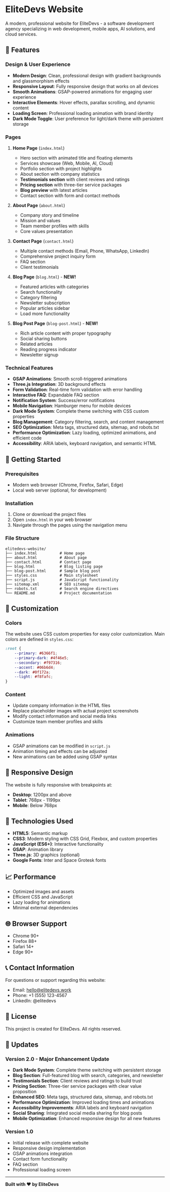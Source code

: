 # EliteDevs Website

A modern, professional website for EliteDevs - a software development agency specializing in web development, mobile apps, AI solutions, and cloud services.

## 🌟 Features

### Design & User Experience
- **Modern Design**: Clean, professional design with gradient backgrounds and glassmorphism effects
- **Responsive Layout**: Fully responsive design that works on all devices
- **Smooth Animations**: GSAP-powered animations for engaging user experience
- **Interactive Elements**: Hover effects, parallax scrolling, and dynamic content
- **Loading Screen**: Professional loading animation with brand identity
- **Dark Mode Toggle**: User preference for light/dark theme with persistent storage

### Pages
1. **Home Page** (`index.html`)
   - Hero section with animated title and floating elements
   - Services showcase (Web, Mobile, AI, Cloud)
   - Portfolio section with project highlights
   - About section with company statistics
   - **Testimonials section** with client reviews and ratings
   - **Pricing section** with three-tier service packages
   - **Blog preview** with latest articles
   - Contact section with form and contact methods

2. **About Page** (`about.html`)
   - Company story and timeline
   - Mission and values
   - Team member profiles with skills
   - Core values presentation

3. **Contact Page** (`contact.html`)
   - Multiple contact methods (Email, Phone, WhatsApp, LinkedIn)
   - Comprehensive project inquiry form
   - FAQ section
   - Client testimonials

4. **Blog Page** (`blog.html`) - **NEW!**
   - Featured articles with categories
   - Search functionality
   - Category filtering
   - Newsletter subscription
   - Popular articles sidebar
   - Load more functionality

5. **Blog Post Page** (`blog-post.html`) - **NEW!**
   - Rich article content with proper typography
   - Social sharing buttons
   - Related articles
   - Reading progress indicator
   - Newsletter signup

### Technical Features
- **GSAP Animations**: Smooth scroll-triggered animations
- **Three.js Integration**: 3D background effects
- **Form Validation**: Real-time form validation with error handling
- **Interactive FAQ**: Expandable FAQ section
- **Notification System**: Success/error notifications
- **Mobile Navigation**: Hamburger menu for mobile devices
- **Dark Mode System**: Complete theme switching with CSS custom properties
- **Blog Management**: Category filtering, search, and content management
- **SEO Optimization**: Meta tags, structured data, sitemap, and robots.txt
- **Performance Optimization**: Lazy loading, optimized animations, and efficient code
- **Accessibility**: ARIA labels, keyboard navigation, and semantic HTML

## 🚀 Getting Started

### Prerequisites
- Modern web browser (Chrome, Firefox, Safari, Edge)
- Local web server (optional, for development)

### Installation
1. Clone or download the project files
2. Open `index.html` in your web browser
3. Navigate through the pages using the navigation menu

### File Structure
```
elitedevs-website/
├── index.html          # Home page
├── about.html          # About page
├── contact.html        # Contact page
├── blog.html           # Blog listing page
├── blog-post.html      # Sample blog post
├── styles.css          # Main stylesheet
├── script.js           # JavaScript functionality
├── sitemap.xml         # SEO sitemap
├── robots.txt          # Search engine directives
└── README.md           # Project documentation
```

## 🎨 Customization

### Colors
The website uses CSS custom properties for easy color customization. Main colors are defined in `styles.css`:

```css
:root {
    --primary: #6366f1;
    --primary-dark: #4f46e5;
    --secondary: #f97316;
    --accent: #06b6d4;
    --dark: #0f172a;
    --light: #f8fafc;
}
```

### Content
- Update company information in the HTML files
- Replace placeholder images with actual project screenshots
- Modify contact information and social media links
- Customize team member profiles and skills

### Animations
- GSAP animations can be modified in `script.js`
- Animation timing and effects can be adjusted
- New animations can be added using GSAP syntax

## 📱 Responsive Design

The website is fully responsive with breakpoints at:
- **Desktop**: 1200px and above
- **Tablet**: 768px - 1199px
- **Mobile**: Below 768px

## 🔧 Technologies Used

- **HTML5**: Semantic markup
- **CSS3**: Modern styling with CSS Grid, Flexbox, and custom properties
- **JavaScript (ES6+)**: Interactive functionality
- **GSAP**: Animation library
- **Three.js**: 3D graphics (optional)
- **Google Fonts**: Inter and Space Grotesk fonts

## 📈 Performance

- Optimized images and assets
- Efficient CSS and JavaScript
- Lazy loading for animations
- Minimal external dependencies

## 🌐 Browser Support

- Chrome 90+
- Firefox 88+
- Safari 14+
- Edge 90+

## 📞 Contact Information

For questions or support regarding this website:
- Email: hello@elitedevs.work
- Phone: +1 (555) 123-4567
- LinkedIn: @elitedevs

## 📄 License

This project is created for EliteDevs. All rights reserved.

## 🔄 Updates

### Version 2.0 - Major Enhancement Update
- **Dark Mode System**: Complete theme switching with persistent storage
- **Blog Section**: Full-featured blog with search, categories, and newsletter
- **Testimonials Section**: Client reviews and ratings to build trust
- **Pricing Section**: Three-tier service packages with clear value proposition
- **Enhanced SEO**: Meta tags, structured data, sitemap, and robots.txt
- **Performance Optimization**: Improved loading times and animations
- **Accessibility Improvements**: ARIA labels and keyboard navigation
- **Social Sharing**: Integrated social media sharing for blog posts
- **Mobile Optimization**: Enhanced responsive design for all new features

### Version 1.0
- Initial release with complete website
- Responsive design implementation
- GSAP animations integration
- Contact form functionality
- FAQ section
- Professional loading screen

---

**Built with ❤️ by EliteDevs**

